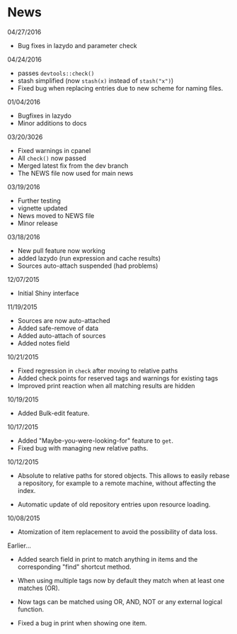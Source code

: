 # News
04/27/2016

+ Bug fixes in lazydo and parameter check

04/24/2016

+ passes `devtools::check()`
+ stash simplified (now `stash(x)` instead of `stash("x")`)
+ Fixed bug when replacing entries due to new scheme for naming files.

01/04/2016

+ Bugfixes in lazydo
+ Minor additions to docs


03/20/3026

+ Fixed warnings in cpanel
+ All `check()` now passed
+ Merged latest fix from the dev branch
+ The NEWS file now used for main news


03/19/2016

+ Further testing
+ vignette updated
+ News moved to NEWS file
+ Minor release

03/18/2016

+ New pull feature now working
+ added lazydo (run expression and cache results)
+ Sources auto-attach suspended (had problems)

12/07/2015

+ Initial Shiny interface


11/19/2015

+ Sources are now auto-attached
+ Added safe-remove of data
+ Added auto-attach of sources
+ Added notes field

10/21/2015

+ Fixed regression in `check` after moving to relative paths
+ Added check points for reserved tags and warnings for existing tags
+ Improved print reaction when all matching results are hidden

10/19/2015

+ Added Bulk-edit feature.

10/17/2015

+ Added "Maybe-you-were-looking-for" feature to `get`.
+ Fixed bug with managing new relative paths.

10/12/2015

+ Absolute to relative paths for stored objects. This allows to easily
rebase a repository, for example to a remote machine, without affecting
the index.

+ Automatic update of old repository entries upon resource loading.

10/08/2015

+ Atomization of item replacement to avoid the possibility of data
loss.

Earlier...

+ Added search field in print to match anything in items and the
corresponding "find" shortcut method.

+ When using multiple tags now by default they match when at least one
matches (OR).

+ Now tags can be matched using OR, AND, NOT or any external logical
function.

+ Fixed a bug in print when showing one item.
